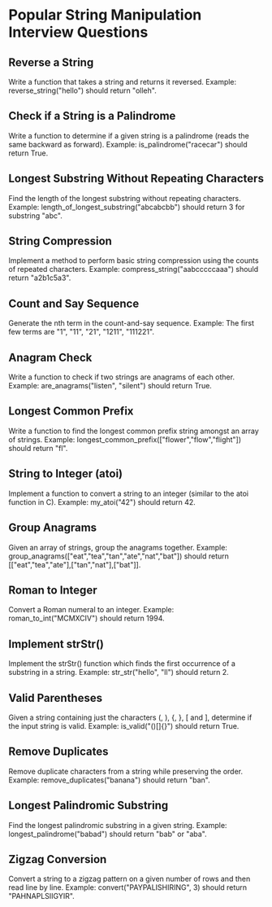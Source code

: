 # Popular String Manipulation Interview Questions
## Reverse a String

Write a function that takes a string and returns it reversed.
Example: reverse_string("hello") should return "olleh".
## Check if a String is a Palindrome

Write a function to determine if a given string is a palindrome (reads the same backward as forward).
Example: is_palindrome("racecar") should return True.
## Longest Substring Without Repeating Characters

Find the length of the longest substring without repeating characters.
Example: length_of_longest_substring("abcabcbb") should return 3 for substring "abc".
## String Compression

Implement a method to perform basic string compression using the counts of repeated characters.
Example: compress_string("aabcccccaaa") should return "a2b1c5a3".
## Count and Say Sequence

Generate the nth term in the count-and-say sequence.
Example: The first few terms are "1", "11", "21", "1211", "111221".
## Anagram Check

Write a function to check if two strings are anagrams of each other.
Example: are_anagrams("listen", "silent") should return True.
## Longest Common Prefix

Write a function to find the longest common prefix string amongst an array of strings.
Example: longest_common_prefix(["flower","flow","flight"]) should return "fl".
## String to Integer (atoi)

Implement a function to convert a string to an integer (similar to the atoi function in C).
Example: my_atoi("42") should return 42.
## Group Anagrams

Given an array of strings, group the anagrams together.
Example: group_anagrams(["eat","tea","tan","ate","nat","bat"]) should return [["eat","tea","ate"],["tan","nat"],["bat"]].
## Roman to Integer

Convert a Roman numeral to an integer.
Example: roman_to_int("MCMXCIV") should return 1994.
## Implement strStr()

Implement the strStr() function which finds the first occurrence of a substring in a string.
Example: str_str("hello", "ll") should return 2.
## Valid Parentheses

Given a string containing just the characters (, ), {, }, [ and ], determine if the input string is valid.
Example: is_valid("()[]{}") should return True.
## Remove Duplicates

Remove duplicate characters from a string while preserving the order.
Example: remove_duplicates("banana") should return "ban".
## Longest Palindromic Substring

Find the longest palindromic substring in a given string.
Example: longest_palindrome("babad") should return "bab" or "aba".
## Zigzag Conversion

Convert a string to a zigzag pattern on a given number of rows and then read line by line.
Example: convert("PAYPALISHIRING", 3) should return "PAHNAPLSIIGYIR".
